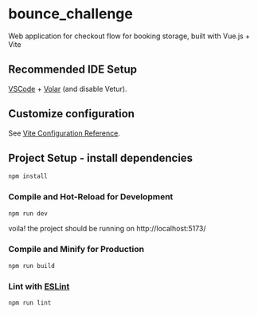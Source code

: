 # bounce_challenge

Web application for checkout flow for booking storage, built with Vue.js + Vite

## Recommended IDE Setup

[VSCode](https://code.visualstudio.com/) + [Volar](https://marketplace.visualstudio.com/items?itemName=Vue.volar) (and disable Vetur).

## Customize configuration

See [Vite Configuration Reference](https://vitejs.dev/config/).

## Project Setup - install dependencies 

```sh
npm install
```

### Compile and Hot-Reload for Development

```sh
npm run dev
```
voila! the project should be running on http://localhost:5173/

### Compile and Minify for Production

```sh
npm run build
```

### Lint with [ESLint](https://eslint.org/)

```sh
npm run lint
```
